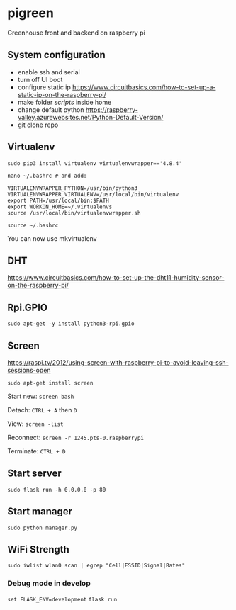 # pigreen
Greenhouse front and backend on raspberry pi

## System configuration

* enable ssh and serial
* turn off UI boot
* configure static ip
  https://www.circuitbasics.com/how-to-set-up-a-static-ip-on-the-raspberry-pi/
* make folder *scripts* inside home
* change default python https://raspberry-valley.azurewebsites.net/Python-Default-Version/
* git clone repo

## Virtualenv

`sudo pip3 install virtualenv virtualenvwrapper=='4.8.4'`

```
nano ~/.bashrc # and add:

VIRTUALENVWRAPPER_PYTHON=/usr/bin/python3
VIRTUALENVWRAPPER_VIRTUALENV=/usr/local/bin/virtualenv
export PATH=/usr/local/bin:$PATH
export WORKON_HOME=~/.virtualenvs
source /usr/local/bin/virtualenvwrapper.sh

source ~/.bashrc
```

You can now use mkvirtualenv

## DHT

https://www.circuitbasics.com/how-to-set-up-the-dht11-humidity-sensor-on-the-raspberry-pi/


## Rpi.GPIO

`sudo apt-get -y install python3-rpi.gpio`

## Screen

https://raspi.tv/2012/using-screen-with-raspberry-pi-to-avoid-leaving-ssh-sessions-open

`sudo apt-get install screen`

Start new: `screen bash`

Detach: `CTRL + A` then `D`

View: `screen -list`

Reconnect: `screen -r 1245.pts-0.raspberrypi`

Terminate: `CTRL + D`

## Start server

`sudo flask run -h 0.0.0.0 -p 80`

## Start manager

`sudo python manager.py`

## WiFi Strength

`sudo iwlist wlan0 scan | egrep "Cell|ESSID|Signal|Rates"`

### Debug mode in develop

`set FLASK_ENV=development`
`flask run`
